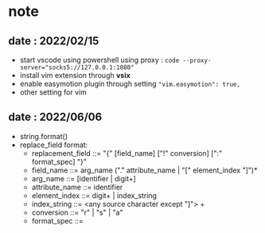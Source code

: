 # note

## date : 2022/02/15

- start vscode using powershell using proxy : `code --proxy-server="socks5://127.0.0.1:1080"`
- install vim extension through **vsix**
- enable easymotion plugin through setting `"vim.easymotion": true,`
- other setting for vim

## date : 2022/06/06
- string.format()
- replace_field format:
    - replacement_field ::=  "{" [field_name] ["!" conversion] [":" format_spec] "}"
    - field_name        ::=  arg_name ("." attribute_name | "[" element_index "]")*
    - arg_name          ::=  [identifier | digit+]
    - attribute_name    ::=  identifier
    - element_index     ::=  digit+ | index_string
    - index_string      ::=  <any source character except "]"> +
    - conversion        ::=  "r" | "s" | "a"
    - format_spec       ::=  <described in the next section>
